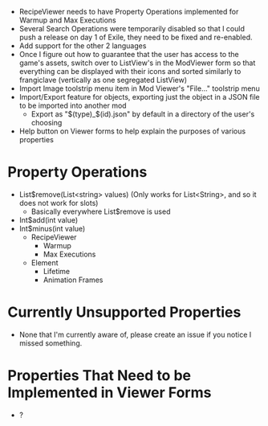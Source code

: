  - RecipeViewer needs to have Property Operations implemented for Warmup and Max Executions
 - Several Search Operations were temporarily disabled so that I could push a release on day 1 of Exile, they need to be fixed and re-enabled.
 - Add support for the other 2 languages
 - Once I figure out how to guarantee that the user has access to the game's assets, switch over to ListView's in the ModViewer form so that everything can be displayed with their icons and sorted similarly to frangiclave (vertically as one segregated ListView)
 - Import Image toolstrip menu item in Mod Viewer's "File..." toolstrip menu
 - Import/Export feature for objects, exporting just the object in a JSON file to be imported into another mod
   - Export as "$(type)_$(id).json" by default in a directory of the user's choosing
 - Help button on Viewer forms to help explain the purposes of various properties

 # Property Operations
 - List$remove(List\<string\> values) (Only works for List\<String\>, and so it does not work for slots)
   - Basically everywhere List$remove is used
 - Int$add(int value)
 - Int$minus(int value)
   - RecipeViewer
     - Warmup
     - Max Executions
   - Element
     - Lifetime
     - Animation Frames


# Currently Unsupported Properties
 - None that I'm currently aware of, please create an issue if you notice I missed something.

# Properties That Need to be Implemented in Viewer Forms
 - ?
